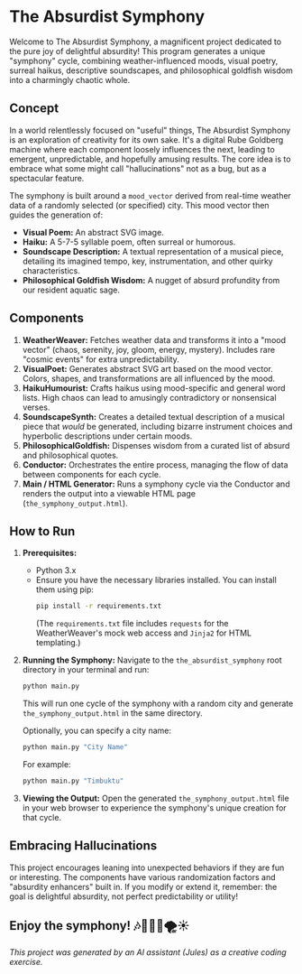 # The Absurdist Symphony

Welcome to The Absurdist Symphony, a magnificent project dedicated to the pure joy of delightful absurdity! This program generates a unique "symphony" cycle, combining weather-influenced moods, visual poetry, surreal haikus, descriptive soundscapes, and philosophical goldfish wisdom into a charmingly chaotic whole.

## Concept

In a world relentlessly focused on "useful" things, The Absurdist Symphony is an exploration of creativity for its own sake. It's a digital Rube Goldberg machine where each component loosely influences the next, leading to emergent, unpredictable, and hopefully amusing results. The core idea is to embrace what some might call "hallucinations" not as a bug, but as a spectacular feature.

The symphony is built around a `mood_vector` derived from real-time weather data of a randomly selected (or specified) city. This mood vector then guides the generation of:

*   **Visual Poem:** An abstract SVG image.
*   **Haiku:** A 5-7-5 syllable poem, often surreal or humorous.
*   **Soundscape Description:** A textual representation of a musical piece, detailing its imagined tempo, key, instrumentation, and other quirky characteristics.
*   **Philosophical Goldfish Wisdom:** A nugget of absurd profundity from our resident aquatic sage.

## Components

1.  **WeatherWeaver:** Fetches weather data and transforms it into a "mood vector" (chaos, serenity, joy, gloom, energy, mystery). Includes rare "cosmic events" for extra unpredictability.
2.  **VisualPoet:** Generates abstract SVG art based on the mood vector. Colors, shapes, and transformations are all influenced by the mood.
3.  **HaikuHumourist:** Crafts haikus using mood-specific and general word lists. High chaos can lead to amusingly contradictory or nonsensical verses.
4.  **SoundscapeSynth:** Creates a detailed textual description of a musical piece that *would* be generated, including bizarre instrument choices and hyperbolic descriptions under certain moods.
5.  **PhilosophicalGoldfish:** Dispenses wisdom from a curated list of absurd and philosophical quotes.
6.  **Conductor:** Orchestrates the entire process, managing the flow of data between components for each cycle.
7.  **Main / HTML Generator:** Runs a symphony cycle via the Conductor and renders the output into a viewable HTML page (`the_symphony_output.html`).

## How to Run

1.  **Prerequisites:**
    *   Python 3.x
    *   Ensure you have the necessary libraries installed. You can install them using pip:
        ```bash
        pip install -r requirements.txt
        ```
        (The `requirements.txt` file includes `requests` for the WeatherWeaver's mock web access and `Jinja2` for HTML templating.)

2.  **Running the Symphony:**
    Navigate to the `the_absurdist_symphony` root directory in your terminal and run:
    ```bash
    python main.py
    ```
    This will run one cycle of the symphony with a random city and generate `the_symphony_output.html` in the same directory.

    Optionally, you can specify a city name:
    ```bash
    python main.py "City Name"
    ```
    For example:
    ```bash
    python main.py "Timbuktu"
    ```

3.  **Viewing the Output:**
    Open the generated `the_symphony_output.html` file in your web browser to experience the symphony's unique creation for that cycle.

## Embracing Hallucinations

This project encourages leaning into unexpected behaviors if they are fun or interesting. The components have various randomization factors and "absurdity enhancers" built in. If you modify or extend it, remember: the goal is delightful absurdity, not perfect predictability or utility!

Enjoy the symphony! 🎶🐠🎨📜🌪️☀️
---

*This project was generated by an AI assistant (Jules) as a creative coding exercise.*
